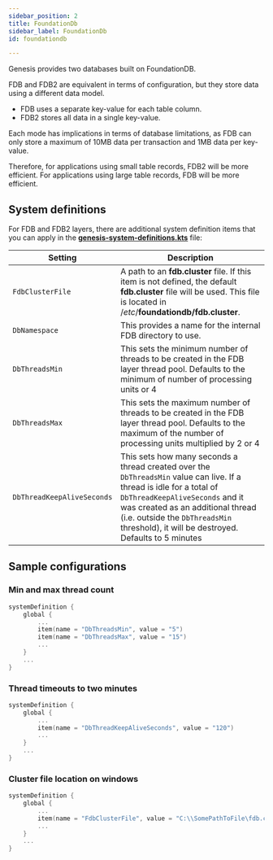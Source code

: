 ```yaml
---
sidebar_position: 2
title: FoundationDb
sidebar_label: FoundationDb
id: foundationdb

---
```


Genesis provides two databases built on FoundationDB.

FDB and FDB2 are equivalent in terms of configuration, but they store data using a different data model. 

- FDB uses a separate key-value for each table column. 
- FDB2 stores all data in a single key-value. 

Each mode has implications in terms of database limitations, as FDB can only store a maximum of 10MB data per transaction and 1MB data per key-value. 

Therefore, for applications using small table records, FDB2 will be more efficient. For applications using large table records, FDB will be more efficient.

## System definitions
For FDB and FDB2 layers, there are additional system definition items that you can apply in the [**genesis-system-definitions.kts**](/creating-applications/configure-runtime/system-definitions/) file:


| Setting   | Description   |
|----------|-------------|
| `FdbClusterFile` | A path to an **fdb.cluster** file. If this item is not defined, the default **fdb.cluster** file will be used. This file is located in  /_etc_/**foundationdb/fdb.cluster**. |
| `DbNamespace` | This provides a name for the internal FDB directory to use. |
| `DbThreadsMin` | This sets the minimum number of threads to be created in the FDB layer thread pool. Defaults to the minimum of number of processing units or 4 |
| `DbThreadsMax` | This sets the maximum number of threads to be created in the FDB layer thread pool. Defaults to the maximum of the number of processing units multiplied by 2 or 4 |
| `DbThreadKeepAliveSeconds` | This sets how many seconds a thread created over the `DbThreadsMin` value can live. If a thread is idle for a total of `DbThreadKeepAliveSeconds` and it was created as an additional thread (i.e. outside the `DbThreadsMin` threshold), it will be destroyed. Defaults to 5 minutes |

## Sample configurations

### Min and max thread count

```kotlin
systemDefinition {
    global {
        ...
        item(name = "DbThreadsMin", value = "5")
        item(name = "DbThreadsMax", value = "15")
        ...
    }
    ...
}
```

### Thread timeouts to two minutes

```kotlin
systemDefinition {
    global {
        ...
        item(name = "DbThreadKeepAliveSeconds", value = "120")
        ...
    }
    ...
}
```

### Cluster file location on windows

```kotlin
systemDefinition {
    global {
        ...
        item(name = "FdbClusterFile", value = "C:\\SomePathToFile\fdb.cluster")
        ...
    }
    ...
}
```